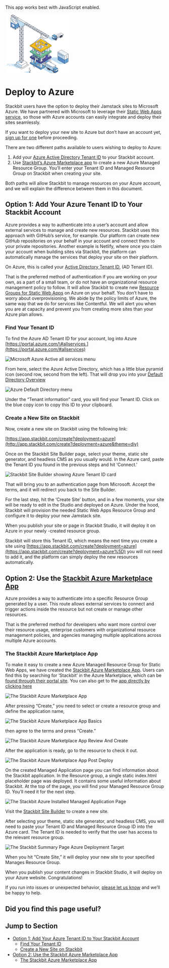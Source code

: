 This app works best with JavaScript enabled.



























![Stackbit](/docs/images/stackbit-crane-sm.png)

Deploy to Azure
===============

Stackbit users have the option to deploy their Jamstack sites to Microsoft Azure. We have partnered with Microsoft to leverage their [Static Web Apps service](https://azure.microsoft.com/en-us/services/app-service/static/), so those with Azure accounts can easily integrate and deploy their sites seamlessly.

If you want to deploy your new site to Azure but don’t have an account yet, [sign up for one](https://azure.microsoft.com/en-us/free/?utm=stackbit) before proceeding.

There are two different paths available to users wishing to deploy to Azure:

1.  Add your [Azure Active Directory Tenant ID](https://docs.microsoft.com/en-us/azure/active-directory/develop/quickstart-create-new-tenant) to your Stackbit account.
2.  Use [Stackbit’s Azure Marketplace app](https://portal.azure.com/#create/stackbit1606600345290.stackbithqstackbit) to create a new Azure Managed Resource Group. You’ll enter your Tenant ID and Managed Resource Group on Stackbit when creating your site.

Both paths will allow Stackbit to manage resources on your Azure account, and we will explain the difference between them in this document.

<a href="#option_1_add_your_azure_tenant_id_to_your_stackbit_account" class="hash-link"><span class="icon-copy"></span></a>Option 1: Add Your Azure Tenant ID to Your Stackbit Account
--------------------------------------------------------------------------------------------------------------------------------------------------------------------------------------

Azure provides a way to authenticate into a user’s account and allow external services to manage and create new resources. Stackbit uses this approach with GitHub’s service, for example. Our platform can create new GitHub repositories on your behalf in your account and connect them to your private repositories. Another example is Netlify, where once you claim your account when building sites via Stackbit, the platform can automatically manage the services that deploy your site on their platform.

On Azure, this is called your [Active Directory Tenant ID](https://docs.microsoft.com/en-us/azure/active-directory/develop/quickstart-create-new-tenant), (AD Tenant ID).

That is the preferred method of authentication if you are working on your own, as a part of a small team, or do not have an organizational resource management policy to follow. It will allow Stackbit to create new [Resource Groups for Static Web Apps](https://azure.microsoft.com/en-us/services/app-service/static/) on Azure on your behalf. You don’t have to worry about overprovisioning. We abide by the policy limits of Azure, the same way that we do for services like Contentful. We will alert you when you are at capacity and prevent you from creating more sites than your Azure plan allows.

### <a href="#find_your_tenant_id" class="hash-link"><span class="icon-copy"></span></a>Find Your Tenant ID

To find the Azure AD Tenant ID for your account, log into Azure [https://portal.azure.com/\#allservices.](https://portal.azure.com/#allservices)

![Microsoft Azure Active all services menu](/docs/images/azure-deployment-1.png)

From here, select the Azure Active Directory, which has a little blue pyramid icon (second row, second from the left). That will drop you into your [Default Directory Overview](https://portal.azure.com/#blade/Microsoft_AAD_IAM/ActiveDirectoryMenuBlade/Overview)

![Azure Default Directory menu](/docs/images/azure-deployment-2.png)

Under the “Tenant information” card, you will find your Tenant ID. Click on the blue copy icon to copy this ID to your clipboard.

### <a href="#create_a_new_site_on_stackbit" class="hash-link"><span class="icon-copy"></span></a>Create a New Site on Stackbit

Now, create a new site on Stackbit using the following link:

[https://app.stackbit.com/create?deployment=azure](http://app.stackbit.com/create?deployment=azure&theme=diy)

Once on the Stackbit Site Builder page, select your theme, static site generator, and headless CMS as you usually would. In the Azure card, paste the Tenant ID you found in the previous steps and hit ‘Connect.’

![Stackbit Site Builder showing Azure Tenant ID card](/docs/images/azure-deployment-4.png)

That will bring you to an authentication page from Microsoft. Accept the terms, and it will redirect you back to the Site Builder.

For the last step, hit the ‘Create Site’ button, and in a few moments, your site will be ready to edit in the Studio and deployed on Azure. Under the hood, Stackbit will provision the needed Static Web Apps Resource Group and configure it to deploy your new Jamstack site.

When you publish your site or page in Stackbit Studio, it will deploy it on Azure in your newly -created resource group.

Stackbit will store this Tenant ID, which means the next time you create a site using [https://app.stackbit.com/create?deployment=azure](https://app.stackbit.com/create?deployment=azure%5D) you will not need to add it, and the platform can simply deploy the new resources automatically.

<a href="#option_2_use_the_stackbit_azure_marketplace_app" class="hash-link"><span class="icon-copy"></span></a>Option 2: Use the [Stackbit Azure Marketplace App](https://portal.azure.com/#create/stackbit1606600345290.stackbithqstackbit)
---------------------------------------------------------------------------------------------------------------------------------------------------------------------------------------------------------------------------------------------

Azure provides a way to authenticate into a specific Resource Group generated by a user. This route allows external services to connect and trigger actions inside the resource but not create or manage other resources.

That is the preferred method for developers who want more control over their resource usage, enterprise customers with organizational resource management policies, and agencies managing multiple applications across multiple Azure accounts.

### <a href="#the_stackbit_azure_marketplace_app" class="hash-link"><span class="icon-copy"></span></a>The Stackbit Azure Marketplace App

To make it easy to create a new Azure Managed Resource Group for Static Web Apps, we have created the [Stackbit Azure Marketplace App](https://portal.azure.com/#create/stackbit1606600345290.stackbithqstackbit). Users can find this by searching for ‘Stackbit’ in the Azure Marketplace, which can be [found through their portal site](https://portal.azure.com/). You can also get to the [app directly by clicking here](https://portal.azure.com/#create/stackbit1606600345290.stackbithqstackbit)

![The Stackbit Azure Marketplace App](/docs/images/azure-deployment-5.png)

After pressing “Create,” you need to select or create a resource group and define the application name,

![The Stackbit Azure Marketplace App Basics](/docs/images/azure-deployment-6.png)

then agree to the terms and press “Create.”

![The Stackbit Azure Marketplace App Review And Create](/docs/images/azure-deployment-7.png)

After the application is ready, go to the resource to check it out.

![The Stackbit Azure Marketplace App Post Deploy](/docs/images/azure-deployment-9.png)

On the created Managed Application page you can find information about the Stackbit application. In the Resource group, a single static index.html placeholder page was deployed. It contains some useful information about Stackbit. At the top of the page, you will find your Managed Resource Group ID. You’ll need it for the next step.

![The Stackbit Azure Installed Managed Application Page](/docs/images/azure-deployment-3.png)

Visit the [Stackbit Site Builder](https://app.stackbit.com/create?deployment=azure&utm_source=marketplace_app&utm_medium=referral) to create a new site.

After selecting your theme, static site generator, and headless CMS, you will need to paste your Tenant ID and Managed Resource Group ID into the Azure card. The Tenant ID is needed to verify that the user has access to the relevant resource group.

![The Stackbit Summary Page Azure Deployment Target](/docs/images/azure-deployment-8.png)

When you hit “Create Site,” it will deploy your new site to your specified Manages Resource Group.

When you publish your content changes in Stackbit Studio, it will deploy on your Azure website. Congratulations!

If you run into issues or unexpected behavior, [please let us know](https://www.stackbit.com/support) and we’ll be happy to help.

Did you find this page useful?
------------------------------





Jump to Section
---------------

-   [Option 1: Add Your Azure Tenant ID to Your Stackbit Account](#option_1_add_your_azure_tenant_id_to_your_stackbit_account)
    -   [Find Your Tenant ID](#find_your_tenant_id)
    -   [Create a New Site on Stackbit](#create_a_new_site_on_stackbit)
-   [Option 2: Use the Stackbit Azure Marketplace App](#option_2_use_the_stackbit_azure_marketplace_app)
    -   [The Stackbit Azure Marketplace App](#the_stackbit_azure_marketplace_app)











